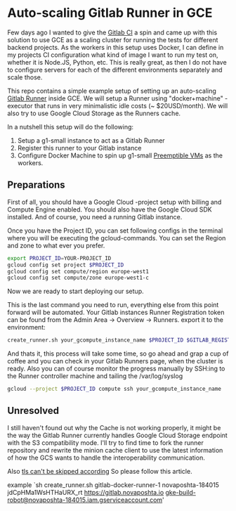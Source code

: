# Auto-scaling Gitlab Runner in GCE

Few days ago I wanted to give the [Gitlab CI](https://about.gitlab.com/gitlab-ci/) a spin and came up with this solution to use
GCE as a scaling cluster for running the tests for different backend projects.
As the workers in this setup uses Docker, I can define in my projects CI configuration what kind of image I want to run my test on,
whether it is Node.JS, Python, etc. This is really great, as then I do not have to configure servers for each of the different
environments separately and scale those.

This repo contains a simple example setup of setting up an auto-scaling [Gitlab Runner](https://gitlab.com/gitlab-org/gitlab-ci-multi-runner) inside GCE.
We will setup a Runner using "docker+machine" -executor that runs in very minimalistic idle costs (~ $20USD/month).
We will also try to use Google Cloud Storage as the Runners cache.

In a nutshell this setup will do the following:

 1. Setup a g1-small instance to act as a Gitlab Runner
 2. Register this runner to your Gitlab instance
 3. Configure Docker Machine to spin up g1-small [Preemptible VMs](https://cloud.google.com/preemptible-vms/) as the workers.

## Preparations

First of all, you should have a Google Cloud -project setup with billing and Compute Engine enabled.
You should also have the Google Cloud SDK installed.
And of course, you need a running Gitlab instance.

Once you have the Project ID, you can set following configs in the terminal where you will be executing the
gcloud-commands. You can set the Region and zone to what ever you prefer.

```sh
export PROJECT_ID=YOUR-PROJECT_ID
gcloud config set project $PROJECT_ID
gcloud config set compute/region europe-west1
gcloud config set compute/zone europe-west1-c
```

Now we are ready to start deploying our setup.

This is the last command you need to run, everything else from this point forward will be automated.
Your Gitlab instances Runner Registration token can be found from the Admin Area -> Overview -> Runners.
export it to the environment:
```sh
create_runner.sh your_gcompute_instance_name $PROJECT_ID $GITLAB_REGISTERTAION_TOKEN $GIRLAB_URL $GCLOUD_SERVICEACCOUNT_EMANIl
```

And thats it, this process will take some time, so go ahead and grap a cup of coffee and you can check in your Gitlab Runners page,
when the cluster is ready.
Also you can of course monitor the progress manually by SSH:ing to the Runner controller machine and tailing the /var/log/syslog

```sh
gcloud --project $PROJECT_ID compute ssh your_gcompute_instance_name
```

## Unresolved

I still haven't found out why the Cache is not working properly, it might be the way the
Gitlab Runner currently handles Google Cloud Storage endpoint with the S3 compatibility mode.
I'll try to find time to fork the runner repository and rewrite the minion cache client to use the latest information
of how the GCS wants to handle the interoperability communication.

Also [tls can't be skipped according](http://moonlightbox.logdown.com/posts/2016/09/12/gitlab-ci-runner-register-x509-error)
So please follow this article.


example 
`sh create_runner.sh gitlab-docker-runner-1 novaposhta-184015 jdCpHMa1WsHTHaURX_rt https://gitlab.novaposhta.io gke-build-robot@novaposhta-184015.iam.gserviceaccount.com'